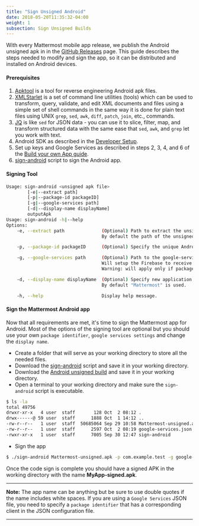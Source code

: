 ```yaml
---
title: "Sign Unsigned Android"
date: 2018-05-20T11:35:32-04:00
weight: 1
subsection: Sign Unsigned Builds
---
```


With every Mattermost mobile app release, we publish the Android unsigned apk in in the [GitHub Releases](https://github.com/mattermost/mattermost-mobile/releases) page. This guide describes the steps needed to modify and sign the app, so it can be distributed and installed on Android devices.

#### Prerequisites

1. [Apktool](https://ibotpeaches.github.io/Apktool/) is a tool for reverse engineering Android apk files.
2. [XMLStarlet](http://xmlstar.sourceforge.net/doc/UG/xmlstarlet-ug.html) is a set of command line utilities (tools) which can be used to transform, query, validate, and edit XML documents and files using a simple set of shell commands in the same way it is done for plain text files using UNIX `grep`, `sed`, `awk`, `diff`, `patch`, `join`, etc., commands.
3. [JQ](https://stedolan.github.io/jq/) is like `sed` for JSON data - you can use it to slice, filter, map, and transform structured data with the same ease that `sed`, `awk`, and `grep` let you work with text.
4. Android SDK as described in the [Developer Setup](/contribute/mobile/developer-setup/#additional-setup-for-android).
5. Set up keys and Google Services as described in steps 2, 3, 4, and 6 of the [Build your own App guide](/contribute/mobile/build-your-own/android/#build-preparations).
6. [sign-android](/scripts/sign-android) script to sign the Android app.

#### Signing Tool

```bash
Usage: sign-android <unsigned apk file>
		[-e|--extract path]
		[-p|--package-id packageID]
		[-g|--google-services path]
		[-d|--display-name displayName]
		outputApk
Usage: sign-android -h|--help
Options:
	-e, --extract path			    (Optional) Path to extract the unsigned APK file.
                                    By default the path of the unsigned APK is used.

	-p, --package-id packageID		(Optional) Specify the unique Android application ID.

	-g, --google-services path		(Optional) Path to the google-services.json file.
							        Will setup the Firebase to receive Push Notifications.
							        Warning: will apply only if packageID is set.

	-d, --display-name displayName	(Optional) Specify new application display name.
                                    By default "Mattermost" is used.

	-h, --help				        Display help message.
```

#### Sign the Mattermost Android app

Now that all requirements are met, it's time to sign the Mattermost app for Android. Most of the options of the signing tool are optional but you should use your own `package identifier`, `google services settings` and change the `display name`.

* Create a folder that will serve as your working directory to store all the needed files.
* Download the [sign-android](/scripts/sign-android) script and save it in your working directory.
* Download the [Android unsigned build](https://github.com/mattermost/mattermost-mobile/releases) and save it in your working directory.
* Open a terminal to your working directory and make sure the `sign-android` script is executable.

```bash
$ ls -la
total 49756
drwxr-xr-x   4 user  staff       128 Oct  2 08:12 .
drwx------@ 59 user  staff      1888 Oct  1 14:12 ..
-rw-r--r--   1 user  staff  50685064 Sep 29 10:58 Mattermost-unsigned.apk
-rw-r--r--   1 user  staff      2597 Oct  2 08:19 google-services.json
-rwxr-xr-x   1 user  staff      7005 Sep 30 12:47 sign-android
```

* Sign the app

```bash
$ ./sign-android Mattermost-unsigned.apk -p com.example.test -g google-services.json -d "My App" MyApp-signed.apk
```

Once the code sign is complete you should have a signed APK in the working directory with the name **MyApp-signed.apk**.

---
**Note:**
The app name can be anything but be sure to use double quotes if the name includes white spaces. If you are using a `Google Services` JSON file, you need to specify a `package identifier` that has a corresponding client in the JSON configuration file.

---
